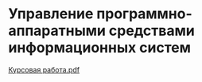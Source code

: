 # Управление программно-аппаратными средствами информационных систем
<a href="course_gusev.pdf">Курсовая работа.pdf</a>
